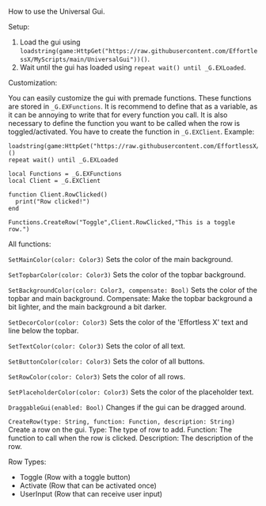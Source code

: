 How to use the Universal Gui.

Setup:

1. Load the gui using `loadstring(game:HttpGet("https://raw.githubusercontent.com/EffortlessX/MyScripts/main/UniversalGui"))()`.
2. Wait until the gui has loaded using `repeat wait() until _G.EXLoaded`.


Customization:

You can easily customize the gui with premade functions. These functions are stored in `_G.EXFunctions`.
It is recommend to define that as a variable, as it can be annoying to write that for every function you call.
It is also necessary to define the function you want to be called when the row is toggled/activated. You have to
create the function in `_G.EXClient`.
Example:
```
loadstring(game:HttpGet("https://raw.githubusercontent.com/EffortlessX/MyScripts/main/UniversalGui"))()
repeat wait() until _G.EXLoaded

local Functions = _G.EXFunctions
local Client = _G.EXClient

function Client.RowClicked()
  print("Row clicked!")
end

Functions.CreateRow("Toggle",Client.RowClicked,"This is a toggle row.")
```

All functions:

`SetMainColor(color: Color3)`
Sets the color of the main background.

`SetTopbarColor(color: Color3)`
Sets the color of the topbar background.

`SetBackgroundColor(color: Color3, compensate: Bool)`
Sets the color of the topbar and main background.
Compensate: Make the topbar background a bit lighter, and the main background a bit darker.

`SetDecorColor(color: Color3)`
Sets the color of the 'Effortless X' text and line below the topbar.

`SetTextColor(color: Color3)`
Sets the color of all text.

`SetButtonColor(color: Color3)`
Sets the color of all buttons.

`SetRowColor(color: Color3)`
Sets the color of all rows.

`SetPlaceholderColor(color: Color3)`
Sets the color of the placeholder text.

`DraggableGui(enabled: Bool)`
Changes if the gui can be dragged around.

`CreateRow(type: String, function: Function, description: String)`
Create a row on the gui.
Type: The type of row to add.
Function: The function to call when the row is clicked.
Description: The description of the row.

Row Types:
- Toggle (Row with a toggle button)
- Activate (Row that can be activated once)
- UserInput (Row that can receive user input)


